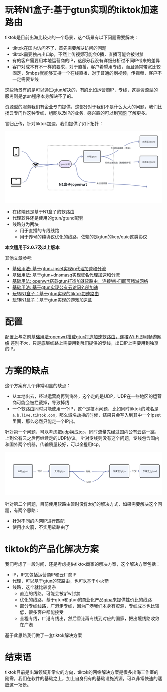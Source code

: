 # 玩转N1盒子:基于gtun实现的tiktok加速路由
tiktok是目前出海比较火的一个场景，这个场景有以下问题需要解决：

- tiktok在国内访问不了，首先需要解决访问的问题
- tiktok需要独占出口ip，不然上传视频可能会0播，直播可能会被封禁
- 有的客户需要用本地运营商的IP，这部分我没有详细分析过不同IP带来的差异
- 客户对成本有不一样的要求，对于直播，客户希望用专线，而且通常带宽比较固定，5mbps就能够支持一个在线直播，对于普通的刷视频，传视频，客户不一定需要专线

这些场景有的是可以通过gtun解决的，有的比如运营商IP，专线，这类资源型的服务则是gtun程序本身解决不了的。

资源型的服务我们有企业专门提供，这部分对于我们不是什么太大的问题，我们比扬云专门作这种专线，组网以及IP的业务，感兴趣的可以到[官网](https://www.beyondnetwork.net)
了解更多。

言归正传，针对tiktok加速，我们提供了如下拓扑：

![img.png](assets/tiktok_acc_topology.png)

- 在终端还是基于N1盒子的软路由
- 代理软件还是使用的gtun/gtund配套
- 线路分为两块
  - 用于直播的专线线路
  - 用于养号的纯协议优化的线路，依赖的是gtun的kcp/quic这类协议

**本文适用于2.0.7及以上版本**

其他文章参考:

- [基础用法: 基于gtun+ipset实现ip代理加速和分流](./基础用法:基于gtun+ipset实现ip代理加速和分流.md)
- [基础用法: 基于gtun+dnsmasq实现域名代理加速和分流](./基础用法:基于gtun+dnsmasq实现域名代理加速和分流.md)
- [基础用法: openwrt搭载gtun打造加速软路由，连接Wi-Fi即可畅游网络](./基础用法:openwrt搭载gtun打造加速软路由，连接Wi-Fi即可畅游网络.md)
- [基础用法: 基于gtun实现公有云访问外部加速](./基础用法:基于gtun实现公有云访问外部加速.md)
- [玩转N1盒子：基于gtun实现的tiktok加速路由](./玩转N1盒子:基于gtun实现的tiktok加速路由.md)
- [玩转N1盒子：基于gtun实现的游戏加速盒](./玩转N1盒子:基于gtun实现的游戏加速盒.md)

# 配置
配置上与之前[基础用法:openwrt搭载gtun打造加速软路由，连接Wi-Fi即可畅游网络](基础用法:openwrt搭载gtun打造加速软路由，连接Wi-Fi即可畅游网络.md)
差别不大，只是底层线路上需要用到我们提供的专线，出口IP上需要用到独享的IP。

# 方案的缺点
这个方案有几个非常明显的缺点：

- 从本地出去，经过运营商再到海外，这个走的是UDP，UDP在一些地区的运营商可能会被拦截掉，导致掉线
- 一个软路由同时只能使用一个IP，这个是技术问题，比如同时tiktok的域名是`a.b.live.tiktok.com`，那么域名劫持的时候，结果只会写入到其中一个ipset里面，那么必然只能走一个IP出。

针对第一个问题，可以考虑把udp换成tcp，同时流量先经过国内公有云跳一跳，上到公有云之后再继续走的UDP协议。
针对专线则没有这个问题，专线包含国内和国外两个机器，传输质量较好，可以全程用tcp。

![img.png](assets/tiktok_acc_optimize.png)

针对第二个问题，目前使用软路由暂时没有太好的解决方式，如果需要解决这个问题，有两个思路：

- 针对不同的内网IP进行匹配
- 使用小火箭，不实用软路由了

# tiktok的产品化解决方案

我们考虑了一段时间，还是考虑提供tiktok商家的解决方案，这个解决方案包括：

- IP，IP又包括运营商IP和云厂商IP
- 代理，可以基于gtun的软路由，也可以基于小火箭
- 线路，这个就比较复杂
  - 直连的线路，可能会被gfw封禁
  - 优化的线路，基于gtun和gtun的商业化产品[gipa](https://www.beyondnetwork.net)来提供性价比的线路
  - 部分专线线路，广港走专线，因为广港我们本身有资源，专线成本也比较低，很多客户都能接受
  - 全程专线，广港专线出，然后香港再专线到对应的国家，把出境线路收敛在广港

基于此思路我们做了一套tiktok解决方案

# 结束语
tiktok目前是出海领域非常火的方向，tiktok的网络解决方案是很多出海工作室的刚需，我们在软件的基础之上，加上自身拥有的基础设施资源，可以非常快速的适应这一场景。




